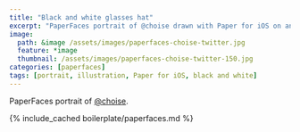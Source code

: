 ```yaml
---
title: "Black and white glasses hat"
excerpt: "PaperFaces portrait of @choise drawn with Paper for iOS on an iPad."
image: 
  path: &image /assets/images/paperfaces-choise-twitter.jpg 
  feature: *image
  thumbnail: /assets/images/paperfaces-choise-twitter-150.jpg
categories: [paperfaces]
tags: [portrait, illustration, Paper for iOS, black and white]
---
```


PaperFaces portrait of [@choise](https://twitter.com/choise).

{% include_cached boilerplate/paperfaces.md %}
